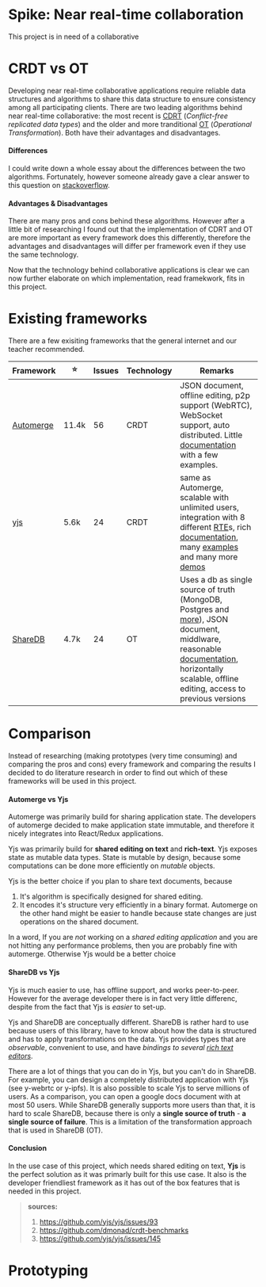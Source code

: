 # Spike: Near real-time collaboration

This project is in need of a collaborative

# CRDT vs OT

Developing near real-time collaborative applications require reliable data structures and algorithms to share this data structure to ensure consistency among all participating clients. There are two leading algorithms behind near real-time collaborative: the most recent is [CDRT](https://en.wikipedia.org/wiki/Conflict-free_replicated_data_type) (_Conflict-free replicated data types_) and the older and more tranditional [OT](https://en.wikipedia.org/wiki/Operational_transformation) (_Operational Transformation_). Both have their advantages and disadvantages.

#### Differences

I could write down a whole essay about the differences between the two algorithms. Fortunately, however someone already gave a clear answer to this question on [stackoverflow](https://stackoverflow.com/a/27494397).

#### Advantages & Disadvantages

There are many pros and cons behind these algorithms. However after a little bit of researching I found out that the implementation of CDRT and OT are more important as every framework does this differently, therefore the advantages and disadvantages will differ per framework even if they use the same technology.

Now that the technology behind collaborative applications is clear we can now further elaborate on which implementation, read framekwork, fits in this project.

# Existing frameworks

There are a few exisiting frameworks that the general internet and our teacher recommended.

| Framework                                           | :star: | Issues | Technology | Remarks                                                                                                                                                                                                                                                                                                       |
| --------------------------------------------------- | ------ | ------ | ---------- | ------------------------------------------------------------------------------------------------------------------------------------------------------------------------------------------------------------------------------------------------------------------------------------------------------------- |
| [Automerge](https://github.com/automerge/automerge) | 11.4k  | 56     | CRDT       | JSON document, offline editing, p2p support (WebRTC), WebSocket support, auto distributed. Little [documentation](https://github.com/automerge/automerge) with a few examples.                                                                                                                                |
| [yjs](https://github.com/yjs/yjs)                   | 5.6k   | 24     | CRDT       | same as Automerge, scalable with unlimited users, integration with 8 different [RTE](https://docs.yjs.dev/ecosystem/editor-bindings)s, rich [documentation](https://docs.yjs.dev/), many [examples](https://github.com/yjs/yjs#example-observe-types) and many more [demos](https://github.com/yjs/yjs-demos) |
| [ShareDB](https://github.com/share/sharedb)         | 4.7k   | 24     | OT         | Uses a db as single source of truth (MongoDB, Postgres and [more](https://share.github.io/sharedb/adapters/database)), JSON document, middlware, reasonable [documentation](https://share.github.io/sharedb/), horizontally scalable, offline editing, access to previous versions                            |

# Comparison

Instead of researching (making prototypes (very time consuming) and comparing the pros and cons) every framework and comparing the results I decided to do literature research in order to find out which of these frameworks will be used in this project.

#### Automerge vs Yjs

Automerge was primarily build for sharing application state. The developers of automerge decided to make application state immutable, and therefore it nicely integrates into React/Redux applications.

Yjs was primarily build for **shared editing on text** and **rich-text**. Yjs exposes state as mutable data types. State is mutable by design, because some computations can be done more efficiently on _mutable_ objects.

Yjs is the better choice if you plan to share text documents, because

1. It's algorithm is specifically designed for shared editing.
1. It encodes it's structure very efficiently in a binary format. Automerge on the other hand might be easier to handle because state changes are just operations on the shared document.

In a word, If you are _not_ working on a _shared editing application_ and you are not hitting any performance problems, then you are probably fine with automerge. Otherwise Yjs would be a better choice

#### ShareDB vs Yjs

Yjs is much easier to use, has offline support, and works peer-to-peer. However for the average developer there is in fact very little differenc, despite from the fact that Yjs is _easier_ to set-up.

Yjs and ShareDB are conceptually different. ShareDB is rather hard to use because users of this library, have to know about how the data is structured and has to apply transformations on the data. Yjs provides types that are _observable_, convenient to use, and have _bindings to several [rich text editors](https://docs.yjs.dev/ecosystem/editor-bindings)_.

There are a lot of things that you can do in Yjs, but you can't do in ShareDB. For example, you can design a completely distributed application with Yjs (see y-webrtc or y-ipfs). It is also possible to scale Yjs to serve millions of users. As a comparison, you can open a google docs document with at most 50 users. While ShareDB generally supports more users than that, it is hard to scale ShareDB, because there is only a **single source of truth** - **a single source of failure**. This is a limitation of the transformation approach that is used in ShareDB (OT).

#### Conclusion

In the use case of this project, which needs shared editing on text, **Yjs** is the perfect solution as it was primarly built for this use case. It also is the developer friendliest framework as it has out of the box features that is needed in this project.

> **sources:**
>
> 1. https://github.com/yjs/yjs/issues/93
> 2. https://github.com/dmonad/crdt-benchmarks
> 3. https://github.com/yjs/yjs/issues/145

# Prototyping
